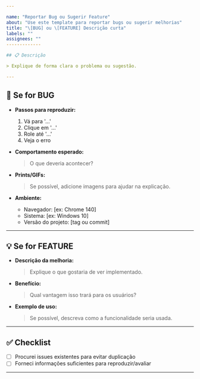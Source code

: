 ```yaml
---

name: "Reportar Bug ou Sugerir Feature"
about: "Use este template para reportar bugs ou sugerir melhorias"
title: "\[BUG] ou \[FEATURE] Descrição curta"
labels: ""
assignees: ""
-------------

## 📋 Descrição

> Explique de forma clara o problema ou sugestão.

---
```


## 🐞 Se for BUG

- **Passos para reproduzir:**

  1. Vá para '...'
  2. Clique em '...'
  3. Role até '...'
  4. Veja o erro

- **Comportamento esperado:**

  > O que deveria acontecer?

- **Prints/GIFs:**

  > Se possível, adicione imagens para ajudar na explicação.

- **Ambiente:**

  - Navegador: \[ex: Chrome 140]
  - Sistema: \[ex: Windows 10]
  - Versão do projeto: \[tag ou commit]

---

## 💡 Se for FEATURE

- **Descrição da melhoria:**

  > Explique o que gostaria de ver implementado.

- **Benefício:**

  > Qual vantagem isso trará para os usuários?

- **Exemplo de uso:**

  > Se possível, descreva como a funcionalidade seria usada.

---

## ✅ Checklist

- [ ] Procurei issues existentes para evitar duplicação
- [ ] Forneci informações suficientes para reproduzir/avaliar

---
